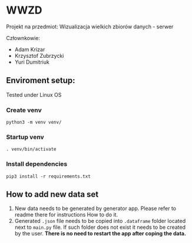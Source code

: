 # WWZD
Projekt na przedmiot: Wizualizacja wielkich zbiorów danych - serwer

Człownkowie:
* Adam Krizar
* Krzysztof Zubrzycki
* Yuri Dumitriuk

## Enviroment setup:

Tested under Linux OS

### Create venv
```
python3 -m venv venv/
```

### Startup venv
```
. venv/bin/activate
```

### Install dependencies
```
pip3 install -r requirements.txt
```

## How to add new data set
1. New data needs to be generated by generator app. Please refer to readme there for instructions How to do it.
2. Generated ```.json``` file needs to be copied into ```.dataframe``` folder located next to ```main.py``` file. If such folder does not exist it needs to be created by the user. **There is no need to restart the app after coping the data.**
